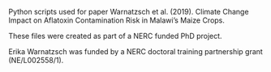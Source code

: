 Python scripts used for paper Warnatzsch et al. (2019). Climate Change Impact on Aflatoxin Contamination Risk in Malawi’s Maize Crops.

These files were created as part of a NERC funded PhD project.

Erika Warnatzsch was funded by a NERC doctoral training partnership grant (NE/L002558/1).
